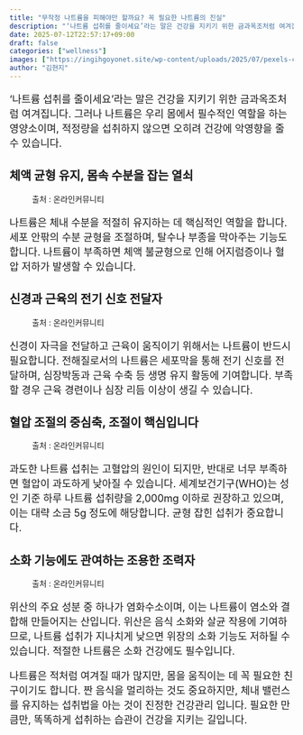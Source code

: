 ```yaml
---
title: "무작정 나트륨을 피해야만 할까요? 꼭 필요한 나트륨의 진실"
description: "‘나트륨 섭취를 줄이세요’라는 말은 건강을 지키기 위한 금과옥조처럼 여겨집니다. 그러나 나트륨은 우리 몸에서 필수적인 역할을 하는 영양소이며, 적정량을 섭취하지 않으면 오히려 건강에 악영향을 줄 수 있습니다."
date: 2025-07-12T22:57:17+09:00
draft: false
categories: ["wellness"]
images: ["https://ingihgoyonet.site/wp-content/uploads/2025/07/pexels-castorlystock-3693294-1-1024x683.jpg", "https://ingihgoyonet.site/wp-content/uploads/2025/07/pexels-monicore-2624400-1024x657.jpg", "https://ingihgoyonet.site/wp-content/uploads/2025/07/pexels-castorlystock-3693293-1024x683.jpg", "https://ingihgoyonet.site/wp-content/uploads/2025/07/pexels-karolina-grabowska-4199094-683x1024.jpg"]
author: "김현지"
---
```


<p style="font-size:18px">‘나트륨 섭취를 줄이세요’라는 말은 건강을 지키기 위한 금과옥조처럼 여겨집니다. 그러나 나트륨은 우리 몸에서 필수적인 역할을 하는 영양소이며, 적정량을 섭취하지 않으면 오히려 건강에 악영향을 줄 수 있습니다.</p> <h2 >체액 균형 유지, 몸속 수분을 잡는 열쇠</h2> <figure ><img src="https://ingihgoyonet.site/wp-content/uploads/2025/07/pexels-castorlystock-3693294-1-1024x683.jpg" alt="" style="aspect-ratio:16/9;object-fit:cover"/><figcaption >출처 : 온라인커뮤니티</figcaption></figure> <p style="font-size:18px">나트륨은 체내 수분을 적절히 유지하는 데 핵심적인 역할을 합니다. 세포 안팎의 수분 균형을 조절하며, 탈수나 부종을 막아주는 기능도 합니다. 나트륨이 부족하면 체액 불균형으로 인해 어지럼증이나 혈압 저하가 발생할 수 있습니다.</p> <h2 >신경과 근육의 전기 신호 전달자</h2> <figure ><img src="https://ingihgoyonet.site/wp-content/uploads/2025/07/pexels-monicore-2624400-1024x657.jpg" alt="" style="aspect-ratio:16/9;object-fit:cover"/><figcaption >출처 : 온라인커뮤니티</figcaption></figure> <p style="font-size:18px">신경이 자극을 전달하고 근육이 움직이기 위해서는 나트륨이 반드시 필요합니다. 전해질로서의 나트륨은 세포막을 통해 전기 신호를 전달하며, 심장박동과 근육 수축 등 생명 유지 활동에 기여합니다. 부족할 경우 근육 경련이나 심장 리듬 이상이 생길 수 있습니다.</p> <h2 >혈압 조절의 중심축, 조절이 핵심입니다</h2> <figure ><img src="https://ingihgoyonet.site/wp-content/uploads/2025/07/pexels-castorlystock-3693293-1024x683.jpg" alt="" style="aspect-ratio:16/9;object-fit:cover"/><figcaption >출처 : 온라인커뮤니티</figcaption></figure> <p style="font-size:18px">과도한 나트륨 섭취는 고혈압의 원인이 되지만, 반대로 너무 부족하면 혈압이 과도하게 낮아질 수 있습니다. 세계보건기구(WHO)는 성인 기준 하루 나트륨 섭취량을 2,000mg 이하로 권장하고 있으며, 이는 대략 소금 5g 정도에 해당합니다. 균형 잡힌 섭취가 중요합니다.</p> <h2 >소화 기능에도 관여하는 조용한 조력자</h2> <figure ><img src="https://ingihgoyonet.site/wp-content/uploads/2025/07/pexels-karolina-grabowska-4199094-683x1024.jpg" alt="" style="aspect-ratio:16/9;object-fit:cover"/><figcaption >출처 : 온라인커뮤니티</figcaption></figure> <p style="font-size:18px">위산의 주요 성분 중 하나가 염화수소이며, 이는 나트륨이 염소와 결합해 만들어지는 산입니다. 위산은 음식 소화와 살균 작용에 기여하므로, 나트륨 섭취가 지나치게 낮으면 위장의 소화 기능도 저하될 수 있습니다. 적절한 나트륨은 소화 건강에도 필수입니다.</p> <p style="font-size:18px">나트륨은 적처럼 여겨질 때가 많지만, 몸을 움직이는 데 꼭 필요한 친구이기도 합니다. 짠 음식을 멀리하는 것도 중요하지만, 체내 밸런스를 유지하는 섭취법을 아는 것이 진정한 건강관리 입니다. 필요한 만큼만, 똑똑하게 섭취하는 습관이 건강을 지키는 길입니다.</p>
